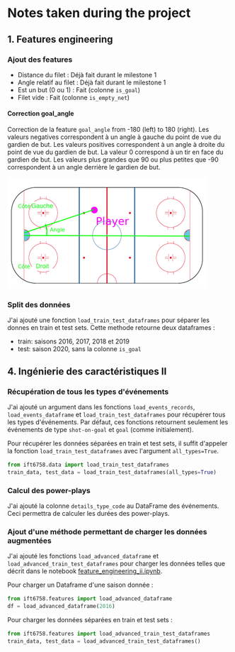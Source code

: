 # Notes taken during the project

## 1. Features engineering

### Ajout des features

- Distance du filet : Déjà fait durant le milestone 1
- Angle relatif au filet : Déjà fait durant le milestone 1
- Est un but (0 ou 1) : Fait (colonne `is_goal`)
- Filet vide : Fait (colonne `is_empty_net`)

#### Correction goal_angle

Correction de la feature `goal_angle` from -180 (left) to 180 (right).
Les valeurs negatives correspondent à un angle à gauche du point de vue du gardien de but.
Les valeurs positives correspondent à un angle à droite du point de vue du gardien de but.
La valeur 0 correspond à un tir en face du gardien de but.
Les valeurs plus grandes que 90 ou plus petites que -90 correspondent à un angle derrière le gardien de but.

![player_to_goal.png](player_to_goal.png)

### Split des données

J'ai ajouté une fonction `load_train_test_dataframes` pour séparer les donnes en train et test sets.
Cette methode retourne deux dataframes :

- train: saisons 2016, 2017, 2018 et 2019
- test: saison 2020, sans la colonne `is_goal`


## 4. Ingénierie des caractéristiques II

### Récupération de tous les types d'événements

J'ai ajouté un argument dans les fonctions `load_events_records`, `load_events_dataframe` et `load_train_test_dataframes`
pour récupérer tous les types d'événements.
Par défaut, ces fonctions retournent seulement les événements de type `shot-on-goal` et `goal` (comme initialement).

Pour récupérer les données séparées en train et test sets, il suffit d'appeler la fonction `load_train_test_dataframes`
avec l'argument `all_types=True`.

```python
from ift6758.data import load_train_test_dataframes
train_data, test_data = load_train_test_dataframes(all_types=True)
```

### Calcul des power-plays

J'ai ajouté la colonne `details_type_code` au DataFrame des événements.
Ceci permettra de calculer les durées des power-plays.

### Ajout d'une méthode permettant de charger les données augmentées

J'ai ajouté les fonctions `load_advanced_dataframe` et `load_advanced_train_test_dataframes` pour charger
les données telles que décrit dans le notebook [feature_engineering_ii.ipynb](notebooks/feature_engineering_ii.ipynb).

Pour charger un Dataframe d'une saison donnée :

```python
from ift6758.features import load_advanced_dataframe
df = load_advanced_dataframe(2016)
```

Pour charger les données séparées en train et test sets :

```python
from ift6758.features import load_advanced_train_test_dataframes
train_data, test_data = load_advanced_train_test_dataframes()
```
